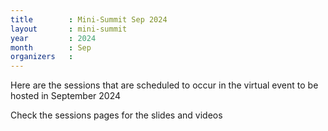 ```yaml
---
title        : Mini-Summit Sep 2024
layout       : mini-summit
year         : 2024
month        : Sep
organizers   :
---
```


Here are the sessions that are scheduled to occur in the virtual event to be hosted in September 2024

Check the sessions pages for the slides and videos
